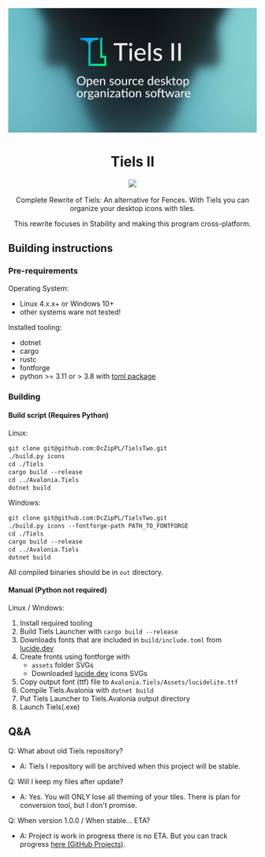 <div align="center">
    <img src=".github/open_tiels.png" alt="Tiels II Banner">
</div>

<h1 align="center">
Tiels II
</h1>

<div align="center">
  <a href="https://github.com/DcZipPL/TielsTwo/blob/master/LICENSE">
    <img src="https://img.shields.io/github/license/DcZipPL/TielsTwo"> 
  </a>

Complete Rewrite of Tiels: An alternative for Fences.
With Tiels you can organize your desktop icons with tiles.

This rewrite focuses in Stability and making this program cross-platform.
</div>

## Building instructions
### Pre-requirements
Operating System:
- Linux 4.x.x+ or Windows 10+
- other systems ware not tested!

Installed tooling:
- dotnet
- cargo
- rustc
- fontforge
- python >= 3.11 or > 3.8 with [toml package](https://pypi.org/project/toml/)

### Building
#### Build script (Requires Python)
Linux:
```shell
git clone git@github.com:DcZipPL/TielsTwo.git
./build.py icons
cd ./Tiels
cargo build --release
cd ../Avalonia.Tiels
dotnet build
```
Windows:
```shell
git clone git@github.com:DcZipPL/TielsTwo.git
./build.py icons --fontforge-path PATH_TO_FONTFORGE
cd ./Tiels
cargo build --release
cd ../Avalonia.Tiels
dotnet build
```
All compiled binaries should be in `out` directory.
#### Manual (Python not required)
Linux / Windows:
1. Install required tooling
2. Build Tiels Launcher with `cargo build --release`
3. Downloads fonts that are included in `build/include.toml` from [lucide.dev](https://lucide.dev/)
4. Create fronts using fontforge with
   - `assets` folder SVGs
   - Downloaded [lucide.dev](https://lucide.dev/) icons SVGs
5. Copy output font (ttf) file to `Avalonia.Tiels/Assets/lucidelite.ttf`
6. Compile Tiels.Avalonia with `dotnet build`
7. Put Tiels Launcher to Tiels.Avalonia output directory
8. Launch Tiels(.exe)


## Q&A
Q: What about old Tiels repository?
- A: Tiels I repository will be archived when this project will be stable.

Q: Will I keep my files after update?
- A: Yes. You will ONLY lose all theming of your tiles. There is plan for conversion tool, but I don't promise.

Q: When version 1.0.0 / When stable... ETA?
- A: Project is work in progress there is no ETA. But you can track progress [here (GitHub Projects)](https://github.com/users/DcZipPL/projects/1).
